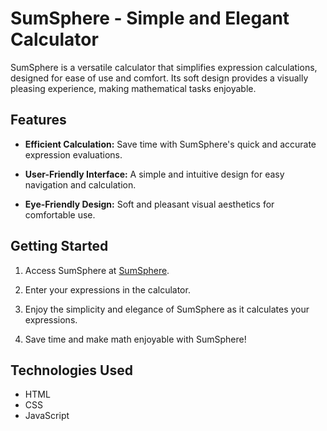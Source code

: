 # SumSphere - Simple and Elegant Calculator

SumSphere is a versatile calculator that simplifies expression calculations, designed for ease of use and comfort. Its soft design provides a visually pleasing experience, making mathematical tasks enjoyable.

## Features

- **Efficient Calculation:** Save time with SumSphere's quick and accurate expression evaluations.

- **User-Friendly Interface:** A simple and intuitive design for easy navigation and calculation.

- **Eye-Friendly Design:** Soft and pleasant visual aesthetics for comfortable use.

## Getting Started

1. Access SumSphere at [SumSphere](https://your-username.github.io/sumsphere).

2. Enter your expressions in the calculator.

3. Enjoy the simplicity and elegance of SumSphere as it calculates your expressions.

4. Save time and make math enjoyable with SumSphere!

## Technologies Used

- HTML
- CSS
- JavaScript
